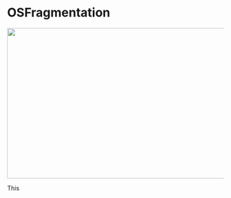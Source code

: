 # OSFragmentation

<p align="center">
  <img src="https://user-images.githubusercontent.com/89838040/133051606-06223210-23c6-4aae-bafd-9de57f7e60cf.png" width="550" height="350">
</p>

This

